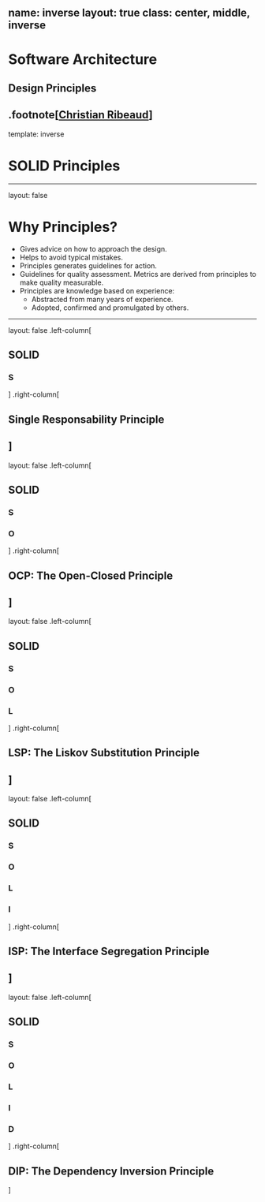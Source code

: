 name: inverse
layout: true
class: center, middle, inverse
---
# Software Architecture
## Design Principles

.footnote[<a href="mailto:christian.ribeaud@fhnw.ch">Christian Ribeaud</a>]
---
template: inverse
# SOLID Principles
---
layout: false
# Why Principles?
- Gives advice on how to approach the design.
- Helps to avoid typical mistakes.
- Principles generates guidelines for action.
- Guidelines for quality assessment. Metrics are derived from principles to make quality measurable.
- Principles are knowledge based on experience:
  - Abstracted from many years of experience.
  - Adopted, confirmed and promulgated by others.
---
layout: false
.left-column[
  ## SOLID
  ### S
]
.right-column[
## Single Responsability Principle
]
---
layout: false
.left-column[
  ## SOLID
  ### S
  ### O
]
.right-column[
## OCP: The Open-Closed Principle
]
---
layout: false
.left-column[
  ## SOLID
  ### S
  ### O
  ### L
]
.right-column[
## LSP: The Liskov Substitution Principle
]
---
layout: false
.left-column[
  ## SOLID
  ### S
  ### O
  ### L
  ### I
]
.right-column[
## ISP: The Interface Segregation Principle
]
---
layout: false
.left-column[
  ## SOLID
  ### S
  ### O
  ### L
  ### I
  ### D
]
.right-column[
## DIP: The Dependency Inversion Principle
]

